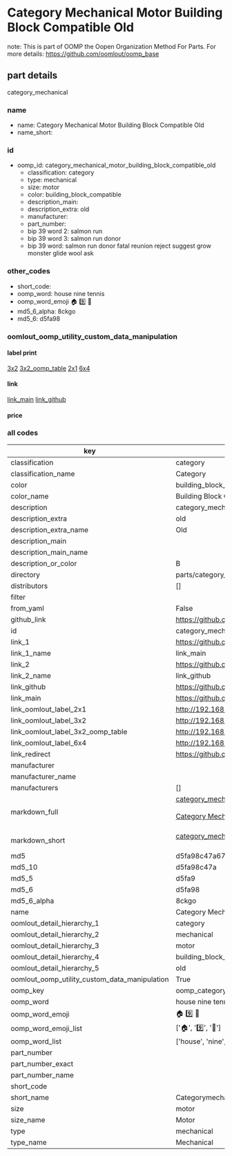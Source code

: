 # Category Mechanical Motor Building Block Compatible Old  

note: This is part of OOMP the Oopen Organization Method For Parts. For more details: https://github.com/oomlout/oomp_base

##  part details
  



category_mechanical



### name
* name: Category Mechanical Motor Building Block Compatible Old
* name_short: 
### id
* oomp_id: category_mechanical_motor_building_block_compatible_old
  * classification: category
  * type: mechanical
  * size: motor
  * color: building_block_compatible
  * description_main: 
  * description_extra: old
  * manufacturer: 
  * part_number: 
  * bip 39 word 2: salmon run
  * bip 39 word 3: salmon run donor
  * bip 39 word: salmon run donor fatal reunion reject suggest grow monster glide wool ask

### other_codes
* short_code: 
* oomp_word: house nine tennis
* oomp_word_emoji :house: :nine: :tennis:
* md5_6_alpha: 8ckgo
* md5_6: d5fa98






### oomlout_oomp_utility_custom_data_manipulation
#### label print
[3x2](http://192.168.1.245:1112/?label=oomp%208ckgo)
[3x2_oomp_table](http://192.168.1.108:1112/?label=oomp%208ckgo)
[2x1](http://192.168.1.242:1112/?label=oomp%208ckgo)
[6x4](http://192.168.1.55:1112/?label=oomp%208ckgo)    

#### link

[link_main](https://github.com/oomlout/oomlout_oomp_version_1_messy/tree/main/parts/category_mechanical_motor_building_block_compatible_old) [link_github](https://github.com/oomlout/oomlout_oomp_version_1_messy/tree/main/parts/category_mechanical_motor_building_block_compatible_old)                             

#### price







### all codes 
| key | value |  
| --- | --- |  
| classification | category |  
| classification_name | Category |  
| color | building_block_compatible |  
| color_name | Building Block Compatible |  
| description | category_mechanical |  
| description_extra | old |  
| description_extra_name | Old |  
| description_main |  |  
| description_main_name |  |  
| description_or_color | B  |  
| directory | parts/category_mechanical_motor_building_block_compatible_old |  
| distributors | [] |  
| filter |  |  
| from_yaml | False |  
| github_link | https://github.com/oomlout/oomlout_oomp_part_src/tree/main/parts/category_mechanical_motor_building_block_compatible_old |  
| id | category_mechanical_motor_building_block_compatible_old |  
| link_1 | https://github.com/oomlout/oomlout_oomp_version_1_messy/tree/main/parts/category_mechanical_motor_building_block_compatible_old |  
| link_1_name | link_main |  
| link_2 | https://github.com/oomlout/oomlout_oomp_version_1_messy/tree/main/parts/category_mechanical_motor_building_block_compatible_old |  
| link_2_name | link_github |  
| link_github | https://github.com/oomlout/oomlout_oomp_version_1_messy/tree/main/parts/category_mechanical_motor_building_block_compatible_old |  
| link_main | https://github.com/oomlout/oomlout_oomp_version_1_messy/tree/main/parts/category_mechanical_motor_building_block_compatible_old |  
| link_oomlout_label_2x1 | http://192.168.1.242:1112/?label=oomp%208ckgo |  
| link_oomlout_label_3x2 | http://192.168.1.245:1112/?label=oomp%208ckgo |  
| link_oomlout_label_3x2_oomp_table | http://192.168.1.108:1112/?label=oomp%208ckgo |  
| link_oomlout_label_6x4 | http://192.168.1.55:1112/?label=oomp%208ckgo |  
| link_redirect | https://github.com/oomlout/oomlout_oomp_version_1_messy/tree/main/parts/category_mechanical_motor_building_block_compatible_old |  
| manufacturer |  |  
| manufacturer_name |  |  
| manufacturers | [] |  
| markdown_full | [category_mechanical_motor_building_block_compatible_old](none)<br>[](none)<br>[Category Mechanical Motor Building Block Compatible Old](none)<br><br> |  
| markdown_short | [category_mechanical_motor_building_block_compatible_old](none)<br><br> |  
| md5 | d5fa98c47a671b1ed3dc253882af55f3 |  
| md5_10 | d5fa98c47a |  
| md5_5 | d5fa9 |  
| md5_6 | d5fa98 |  
| md5_6_alpha | 8ckgo |  
| name | Category Mechanical Motor Building Block Compatible Old |  
| oomlout_detail_hierarchy_1 | category |  
| oomlout_detail_hierarchy_2 | mechanical |  
| oomlout_detail_hierarchy_3 | motor |  
| oomlout_detail_hierarchy_4 | building_block_compatible |  
| oomlout_detail_hierarchy_5 | old |  
| oomlout_oomp_utility_custom_data_manipulation | True |  
| oomp_key | oomp_category_mechanical_motor_building_block_compatible_old |  
| oomp_word | house nine tennis |  
| oomp_word_emoji | :house: :nine: :tennis: |  
| oomp_word_emoji_list | [':house:', ':nine:', ':tennis:'] |  
| oomp_word_list | ['house', 'nine', 'tennis'] |  
| part_number |  |  
| part_number_exact |  |  
| part_number_name |  |  
| short_code |  |  
| short_name | Categorymechanical |  
| size | motor |  
| size_name | Motor |  
| type | mechanical |  
| type_name | Mechanical |  
